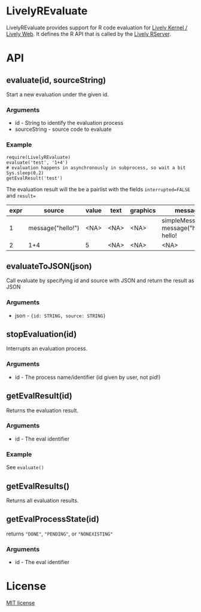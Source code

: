 # LivelyREvaluate

LivelyREvaluate provides support for R code evaluation for [Lively Kernel / Lively Web](https://github.com/LivelyKernel/LivelyKernel).
It defines the R API that is called by the [Lively RServer](https://github.com/LivelyKernel/RServer).

# API

## evaluate(id, sourceString)

Start a new evaluation under the given id.

### Arguments

- id - String to identify the evaluation process
- sourceString - source code to evaluate

### Example

    require(LivelyREvaluate)
    evaluate('test', '1+4')
    # evaluation happens in asynchronously in subprocess, so wait a bit
    Sys.sleep(0.2)
    getEvalResult('test')

The evaluation result will the be a pairlist with the fields `interrupted=FALSE` and
`result=`

expr | source            | value| text      | graphics   | message                                    | warning | error
---  | ----------------- | -----   | ----   | --------   | ------------------------------------------ | ------- | -----
1    | message("hello!") |  \<NA\> | \<NA\> |     \<NA\> | simpleMessage in message("hello!"): hello! |  \<NA\> |  \<NA\>
2    |               1+4 |     5   | \<NA\> |     \<NA\> |                                     \<NA\> |  \<NA\> |  \<NA\>


## evaluateToJSON(json)

Call evaluate by specifying id and source with JSON and return the result as JSON

### Arguments

- json - `{id: STRING, source: STRING}`

## stopEvaluation(id)

Interrupts an evaluation process.

### Arguments

- id - The process name/identifier (id given by user, not pid!)

## getEvalResult(id)

Returns the evaluation result.

### Arguments

- id - The eval identifier

### Example

See `evaluate()`

## getEvalResults()

Returns all evaluation results.

## getEvalProcessState(id)

returns `"DONE"`, `"PENDING"`, or `"NONEXISTING"`

### Arguments

- id - The eval identifier


# License

[MIT license](LICENSE)
